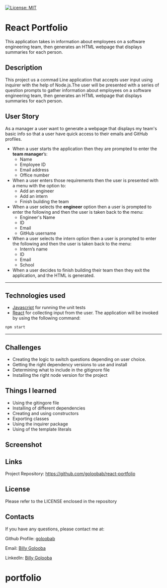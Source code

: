 [![License: MIT](https://img.shields.io/badge/License-MIT-yellow.svg)](https://opensource.org/licenses/MIT)
# React Portfolio

This application takes in information about employees on a software engineering team, then generates an HTML webpage that displays summaries for each person.

## Description

This project us a commad Line application that accepts user input using inquirer with the help of Node.js.The user will be presented with a series of question prompts to gather information about employees on a software engineering team, then generates an HTML webpage that displays summaries for each person. 

## User Story

As a manager a user want to generate a webpage that displays my team's basic info so that a user have quick access to their emails and GitHub profiles.

  * When a user starts the application then they are prompted to enter the **team manager**’s:
    * Name
    * Employee ID
    * Email address
    * Office number
  * When a user enters those requirements then the user is presented with a menu with the option to:
    * Add an engineer
    * Add an intern 
    * Finish building the team
  * When a user selects the **engineer** option then a user is prompted to enter the following and then the user is taken back to the menu:
    * Engineer's Name
    * ID
    * Email
    * GitHub username
  * When a user selects the intern option then a user is prompted to enter the following and then the user is taken back to the menu:
    * Intern’s name
    * ID
    * Email
    * School
  * When a user decides to finish building their team then they exit the application, and the HTML is generated.


---

## Technologies used

* [Javascript](https://www.npmjs.com/package/jest) for running the unit tests 
* [React](https://reactjs.org/) for collecting input from the user. 
The application will be invoked by using the following command:

```bash
npm start
```

---

## Challenges
* Creating the logic to switch questions depending on user choice. 
* Getting the right dependency versions to use and install
* Determining what to include in the gitignore file
* Installing the right node version for the project

## Things I learned 
* Using the gitingore file
* Installing of different dependencies
* Creating and using constructors
* Exporting classes
* Using the inquirer package
* Using of the template literals

## Screenshot


## Links
Project Repository:  https://github.com/goloobab/react-portfolio

## License 
Please refer to the LICENSE enclosed in the repository

## Contacts

If you have any questions, please contact me at: 
 
  Github Profile: [goloobab](https://github.com/goloobab/)  

  Email: [Billy Golooba](mailto:goloobab@gmail.com) 

  LinkedIn: [ Billy Golooba ](https://linkedin.com/in/goloobab)
# portfolio
